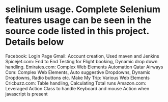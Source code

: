 # selinium usage. Complete Selenium features usage can be seen in the source code listed in this project. Details below
Facebook:  Login Page Gmail: Account creation, Used maven and Jenkins  Spicejet.com:  End to End Testing for Flight booking, Dynamic drop down handling. Emirates.com: Complex Web Elements Automation Qatar Airways Com: Complex Web Elements, Auto suggestive Dropdowns, Dynamic Dropdowns, Radio buttons etc. Make My Trip: Various Web Elements Cricbuzz.com: Table handling, Calculating Total runs Amazon.com: Leveraged Action Class to handle Keyboard and mouse Action when javascript is present
